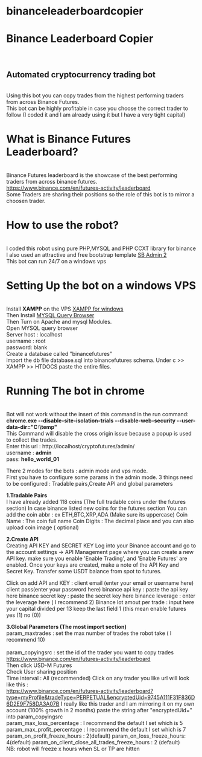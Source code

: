 # binanceleaderboardcopier
<h1>Binance Leaderboard Copier</h1><br>
<h2>Automated cryptocurrency trading bot</h2><br>
Using this bot you can copy trades from the highest performing traders from across Binance Futures.<br>
This bot can be highly profitable in case you choose the correct trader to follow (I coded it and I am  already using it but I have a very tight capital)<br>
<h1>What is Binance Futures Leaderboard?</h1><br>
Binance Futures leaderboard is the showcase of the best performing traders from across binance futures.<br>
<a href = 'https://www.binance.com/en/futures-activity/leaderboard'>https://www.binance.com/en/futures-activity/leaderboard</a><br>
Some Traders are sharing their positions so the role of this bot is to mirror a choosen trader.<br>

<h1>How to use the robot?</h1><br>
I coded this robot using pure PHP,MYSQL and PHP CCXT library for binance<br>
I also used an attractive and free bootstrap template <a href='https://startbootstrap.com/theme/sb-admin-2'>SB Admin 2 </a><br>
This bot can run 24/7 on a windows vps<br>

<h1>Setting Up the bot on a windows VPS</h1><br>
Install <b>XAMPP</b> on the VPS <a href='https://www.apachefriends.org/download.html'>XAMPP for windows </a><br>
Then Install <a href='https://downloads.mysql.com/archives/query/'>MYSQL Query Browser</a>
<br>Then Turn on Apache and mysql Modules.<br>
Open MYSQL query browser <br>
Server host : localhost<br>
username : root<br>
password: blank<br>
Create a database called "binancefutures"<br>
import the db file database.sql into binancefutures schema.
Under c >> XAMPP >> HTDOCS paste the entire files.<br>

<h1>Running The bot in chrome</h1><br>
Bot will not work without the insert of this command in the run command:<br>
<b>chrome.exe  --disable-site-isolation-trials --disable-web-security --user-data-dir="C:\temp"</b>
<br>This Command will disable the cross origin issue because a popup is used to collect the trades.<br>
Enter this url : http://localhost/cryptofutures/admin/ <br>
username : <b>admin</b><br>
pass: <b>hello_world_01</b><br>

There 2 modes for the bots : admin mode and vps mode.<br>
First you have to configure some params in the admin mode.
3 things need to be configured : Tradable pairs,Create API and global parameters

<b>1.Tradable Pairs</b><br>
I have already added 118 coins (The full tradable coins under the futures section)
In case binance listed new coins for the futures section
You can add the coin abbr : ex ETH,BTC,XRP,ADA (Make sure its uppercase)
Coin Name : The coin full name
Coin Digits : The decimal place
and you can also upload coin image ( optional)


<b>2.Create API</b><br>
Creating API KEY and SECRET KEY
Log into your Binance account and go to the account settings -> API Management page where you can create a new API key.
make sure you enable 'Enable Trading', and 'Enable Futures' are enabled.
Once your keys are created, make a note of the API Key and Secret Key.
Transfer some USDT balance from spot to futures.

Click on add API and KEY :
client email (enter your email or username here)
client pass(enter your password here)
binance api key : paste the api key here
binance secret key : paste the secret key here
binance leverage : enter the leverage here ( I recommend 2)
Binance lot amout per trade : input here your capital divided per 13
keep the last field 1 (this mean enable futures yes (1) no (0))


<b>3.Global Parameters (The most import section)</b><br>
param_maxtrades : set the max number of trades the robot take ( I recommend 10)<br><br>
param_copyingsrc : set the id of the trader you want to copy trades<br>
https://www.binance.com/en/futures-activity/leaderboard<br>
Then click USD-M Futures<br>
Check User sharing position<br>
Time interval : All (recommended)
Click on any trader you like url will look like this :<br>
https://www.binance.com/en/futures-activity/leaderboard?type=myProfile&tradeType=PERPETUAL&encryptedUid=9745A111F31F836D6D2E9F758DA3A07B
I really like this trader and I am mirroring it on my own account (100% growth in 2 months)
paste the string after "encryptedUid=" into param_copyingsrc
<br>
param_max_loss_percentage : I recommend the default I set which is 5
param_max_profit_percentage : I recommend the default I set which is 7
param_on_profit_freeze_hours : 2(default)
param_on_loss_freeze_hours: 4(default)
param_on_client_close_all_trades_freeze_hours : 2 (default)
<br>
NB: robot will freeze x hours when SL or TP are hitten <br>





